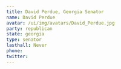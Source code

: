 ```yaml
---
title: David Perdue, Georgia Senator
name: David Perdue
avatar: /ui/img/avatars/David_Perdue.jpg
party: republican
state: georgia
type: senator
lasthall: Never
phone: 
twitter: 
---
```

